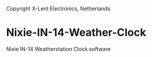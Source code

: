 Copyright X-Lent Electronics, Netherlands
# Nixie-IN-14-Weather-Clock
Nixie IN-14 Weatherstation Clock software
